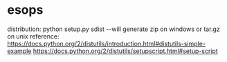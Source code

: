 # esops
distribution: python setup.py sdist
--will generate zip on windows or tar.gz on unix
reference: https://docs.python.org/2/distutils/introduction.html#distutils-simple-example
           https://docs.python.org/2/distutils/setupscript.html#setup-script